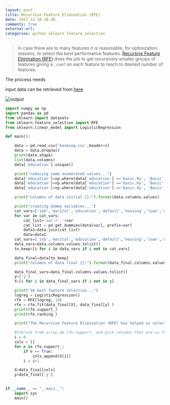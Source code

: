 ```yaml
---
layout: post
title: Recursive Feature Elimination (RFE)
date: 2017-12-10 18:30
comments: true
external-url:
categories: python sklearn feature_selection
---
```


> In case there are to many features it is reasonable, for optimization reasons, to select the best performance features. [Recursive Feature Elimination (RFE)](http://scikit-learn.org/stable/modules/generated/sklearn.feature_selection.RFE.html) does the job to get recursively smaller groups of features giving a `_coef` on each feature to reach to desired number of features.

The process needs 

input data can be retrieved from [here](https://raw.githubusercontent.com/madmashup/targeted-marketing-predictive-engine/master/banking.csv)

![output](/assets/rec.png)

```python
import numpy as np
import pandas as pd
from sklearn import datasets
from sklearn.feature_selection import RFE
from sklearn.linear_model import LogisticRegression

def main(): 

	data = pd.read_csv('banking.csv',header=0)
	data = data.dropna()
	print(data.shape)
	list(data.columns)
	data['education'].unique()

	print("reducing some enumerated values...")
	data['education']=np.where(data['education'] =='basic.9y', 'Basic', data['education'])
	data['education']=np.where(data['education'] =='basic.6y', 'Basic', data['education'])
	data['education']=np.where(data['education'] =='basic.4y', 'Basic', data['education'])

	print("columns of data initial {}:").format(data.columns.values)

	print("creating dummy variables...")
	cat_vars=['job','marital','education','default','housing','loan','contact','month','day_of_week','poutcome']
	for var in cat_vars:
	    cat_list='var'+'_'+var
	    cat_list = pd.get_dummies(data[var], prefix=var)
	    data1=data.join(cat_list)
	    data=data1
	cat_vars=['job','marital','education','default','housing','loan','contact','month','day_of_week','poutcome']
	data_vars=data.columns.values.tolist()
	to_keep=[i for i in data_vars if i not in cat_vars]

	data_final=data[to_keep]
	print("columns of data final {}:").format(data_final.columns.values)

	data_final_vars=data_final.columns.values.tolist()
	y=['y']
	X=[i for i in data_final_vars if i not in y]

	print("18 best feature selection...")
	logreg = LogisticRegression()
	rfe = RFE(logreg, 18)
	rfe = rfe.fit(data_final[X], data_final[y] )
	print(rfe.support_)
	print(rfe.ranking_)

	print("The Recursive Feature Elimination (RFE) has helped us select the following features:")

	#Iterate from array de rfe.support_ and pick columns that are == True
	i = 0
	cols = []
	for e in rfe.support_:
	    if e == True:
	        cols.append(X[i])
	    i = i+1

	X=data_final[cols]
	y=data_final['y']
	

if __name__ == "__main__":
    import sys
    main()

```
